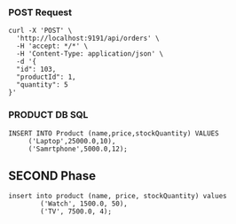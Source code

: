 ### POST Request

```
curl -X 'POST' \
  'http://localhost:9191/api/orders' \
  -H 'accept: */*' \
  -H 'Content-Type: application/json' \
  -d '{
  "id": 103,
  "productId": 1,
  "quantity": 5
}'
```
### PRODUCT DB SQL
```
INSERT INTO Product (name,price,stockQuantity) VALUES
	 ('Laptop',25000.0,10),
	 ('Samrtphone',5000.0,12);
```
## SECOND Phase
```
insert into product (name, price, stockQuantity) values
		('Watch', 1500.0, 50),
		('TV', 7500.0, 4);
```